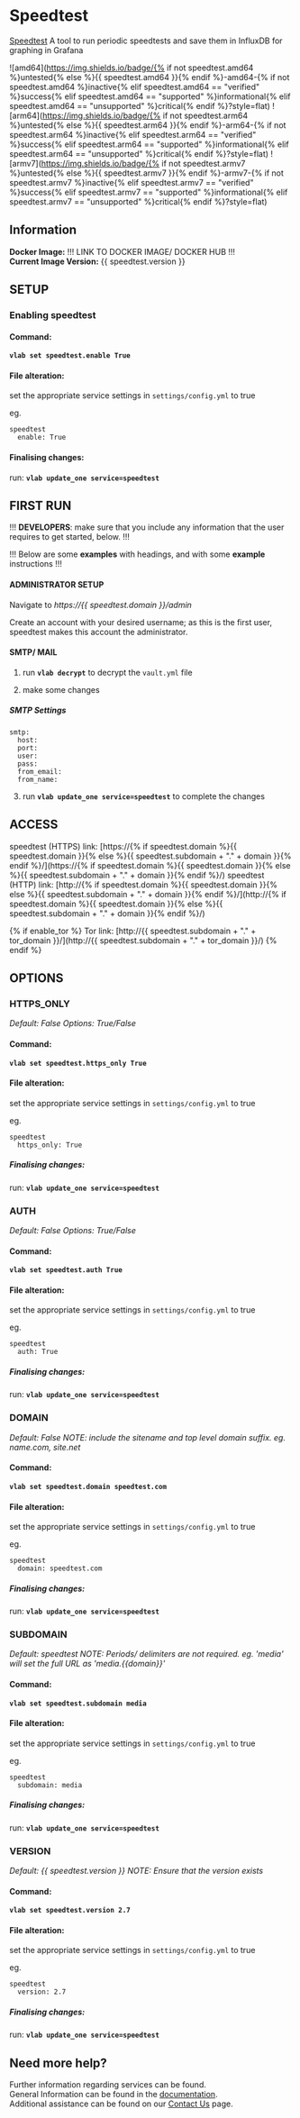 # Speedtest

[Speedtest](https://github.com/atribe/Speedtest-for-InfluxDB-and-Grafana) A tool to run periodic speedtests and save them in InfluxDB for graphing in Grafana

![amd64](https://img.shields.io/badge/{% if not speedtest.amd64 %}untested{% else %}{{ speedtest.amd64 }}{% endif %}-amd64-{% if not speedtest.amd64 %}inactive{% elif speedtest.amd64 == "verified" %}success{% elif speedtest.amd64 == "supported" %}informational{% elif speedtest.amd64 == "unsupported" %}critical{% endif %}?style=flat)
![arm64](https://img.shields.io/badge/{% if not speedtest.arm64 %}untested{% else %}{{ speedtest.arm64 }}{% endif %}-arm64-{% if not speedtest.arm64 %}inactive{% elif speedtest.arm64 == "verified" %}success{% elif speedtest.arm64 == "supported" %}informational{% elif speedtest.arm64 == "unsupported" %}critical{% endif %}?style=flat)
![armv7](https://img.shields.io/badge/{% if not speedtest.armv7 %}untested{% else %}{{ speedtest.armv7 }}{% endif %}-armv7-{% if not speedtest.armv7 %}inactive{% elif speedtest.armv7 == "verified" %}success{% elif speedtest.armv7 == "supported" %}informational{% elif speedtest.armv7 == "unsupported" %}critical{% endif %}?style=flat)

## Information


**Docker Image:** !!! LINK TO DOCKER IMAGE/ DOCKER HUB !!!  
**Current Image Version:** {{ speedtest.version }}

## SETUP

### Enabling speedtest

#### Command:

**`vlab set speedtest.enable True`**

#### File alteration:

set the appropriate service settings in `settings/config.yml` to true

eg.
```
speedtest
  enable: True
```

#### Finalising changes:

run: **`vlab update_one service=speedtest`**

## FIRST RUN

!!! **DEVELOPERS**: make sure that you include any information that the user requires to get started, below. !!!

!!! Below are some **examples** with headings, and with some **example** instructions !!!

#### ADMINISTRATOR SETUP

Navigate to *https://{{ speedtest.domain }}/admin*

Create an account with your desired username; as this is the first user, speedtest makes this account the administrator.

#### SMTP/ MAIL

1. run **`vlab decrypt`** to decrypt the `vault.yml` file

2. make some changes


##### SMTP Settings
```
smtp:
  host:
  port:
  user:
  pass:
  from_email:
  from_name:
```

3. run **`vlab update_one service=speedtest`** to complete the changes


## ACCESS

speedtest (HTTPS) link: [https://{% if speedtest.domain %}{{ speedtest.domain }}{% else %}{{ speedtest.subdomain + "." + domain }}{% endif %}/](https://{% if speedtest.domain %}{{ speedtest.domain }}{% else %}{{ speedtest.subdomain + "." + domain }}{% endif %}/)
speedtest (HTTP) link: [http://{% if speedtest.domain %}{{ speedtest.domain }}{% else %}{{ speedtest.subdomain + "." + domain }}{% endif %}/](http://{% if speedtest.domain %}{{ speedtest.domain }}{% else %}{{ speedtest.subdomain + "." + domain }}{% endif %}/)

{% if enable_tor %}
Tor link: [http://{{ speedtest.subdomain + "." + tor_domain }}/](http://{{ speedtest.subdomain + "." + tor_domain }}/)
{% endif %}

## OPTIONS

### HTTPS_ONLY
*Default: False*
*Options: True/False*

#### Command:

**`vlab set speedtest.https_only True`**

#### File alteration:

set the appropriate service settings in `settings/config.yml` to true

eg.
```
speedtest
  https_only: True
```

##### Finalising changes:

run: **`vlab update_one service=speedtest`**

### AUTH
*Default: False*
*Options: True/False*

#### Command:

**`vlab set speedtest.auth True`**

#### File alteration:

set the appropriate service settings in `settings/config.yml` to true

eg.
```
speedtest
  auth: True
```

##### Finalising changes:

run: **`vlab update_one service=speedtest`**

### DOMAIN
*Default: False*
*NOTE: include the sitename and top level domain suffix. eg. name.com, site.net*

#### Command:

**`vlab set speedtest.domain speedtest.com`**

#### File alteration:

set the appropriate service settings in `settings/config.yml` to true

eg.
```
speedtest
  domain: speedtest.com
```

##### Finalising changes:

run: **`vlab update_one service=speedtest`**

### SUBDOMAIN
*Default: speedtest*
*NOTE: Periods/ delimiters are not required. eg. 'media' will set the full URL as 'media.{{domain}}'*

#### Command:

**`vlab set speedtest.subdomain media`**

#### File alteration:

set the appropriate service settings in `settings/config.yml` to true

eg.
```
speedtest
  subdomain: media
```

##### Finalising changes:

run: **`vlab update_one service=speedtest`**

### VERSION
*Default: {{  speedtest.version  }}*
*NOTE: Ensure that the version exists*

#### Command:

**`vlab set speedtest.version 2.7`**

#### File alteration:

set the appropriate service settings in `settings/config.yml` to true

eg.
```
speedtest
  version: 2.7
```

##### Finalising changes:

run: **`vlab update_one service=speedtest`**

## Need more help?
Further information regarding services can be found. \
General Information can be found in the [documentation](https://docs.vivumlab.com). \
Additional assistance can be found on our [Contact Us](https://docs.vivumlab.com/Contact-us) page.
